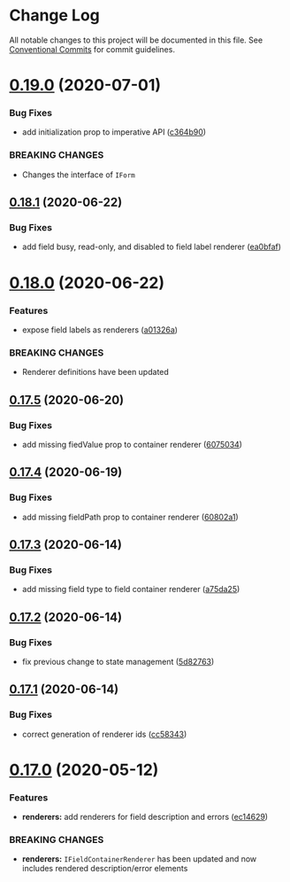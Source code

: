 # Change Log

All notable changes to this project will be documented in this file.
See [Conventional Commits](https://conventionalcommits.org) for commit guidelines.

# [0.19.0](https://github.com/DeReCrud/de-re-crud/tree/master/packages/ui/compare/v0.18.1...v0.19.0) (2020-07-01)


### Bug Fixes

* add initialization prop to imperative API ([c364b90](https://github.com/DeReCrud/de-re-crud/tree/master/packages/ui/commit/c364b90))


### BREAKING CHANGES

* Changes the interface of `IForm`





## [0.18.1](https://github.com/DeReCrud/de-re-crud/tree/master/packages/ui/compare/v0.18.0...v0.18.1) (2020-06-22)


### Bug Fixes

* add field busy, read-only, and disabled to field label renderer ([ea0bfaf](https://github.com/DeReCrud/de-re-crud/tree/master/packages/ui/commit/ea0bfaf))






# [0.18.0](https://github.com/DeReCrud/de-re-crud/tree/master/packages/ui/compare/v0.17.5...v0.18.0) (2020-06-22)


### Features

* expose field labels as renderers ([a01326a](https://github.com/DeReCrud/de-re-crud/tree/master/packages/ui/commit/a01326a))


### BREAKING CHANGES

* Renderer definitions have been updated





## [0.17.5](https://github.com/DeReCrud/de-re-crud/tree/master/packages/ui/compare/v0.17.4...v0.17.5) (2020-06-20)


### Bug Fixes

* add missing fiedValue prop to container renderer ([6075034](https://github.com/DeReCrud/de-re-crud/tree/master/packages/ui/commit/6075034))





## [0.17.4](https://github.com/DeReCrud/de-re-crud/tree/master/packages/ui/compare/v0.17.3...v0.17.4) (2020-06-19)


### Bug Fixes

* add missing fieldPath prop to container renderer ([60802a1](https://github.com/DeReCrud/de-re-crud/tree/master/packages/ui/commit/60802a1))





## [0.17.3](https://github.com/DeReCrud/de-re-crud/tree/master/packages/ui/compare/v0.17.2...v0.17.3) (2020-06-14)


### Bug Fixes

* add missing field type to field container renderer ([a75da25](https://github.com/DeReCrud/de-re-crud/tree/master/packages/ui/commit/a75da25))





## [0.17.2](https://github.com/DeReCrud/de-re-crud/tree/master/packages/ui/compare/v0.17.1...v0.17.2) (2020-06-14)


### Bug Fixes

* fix previous change to state management ([5d82763](https://github.com/DeReCrud/de-re-crud/tree/master/packages/ui/commit/5d82763))






## [0.17.1](https://github.com/DeReCrud/de-re-crud/tree/master/packages/ui/compare/v0.17.0...v0.17.1) (2020-06-14)


### Bug Fixes

* correct generation of renderer ids ([cc58343](https://github.com/DeReCrud/de-re-crud/tree/master/packages/ui/commit/cc58343))






# [0.17.0](https://github.com/DeReCrud/de-re-crud/tree/master/packages/ui/compare/v0.16.8...v0.17.0) (2020-05-12)


### Features

* **renderers:** add renderers for field description and errors ([ec14629](https://github.com/DeReCrud/de-re-crud/tree/master/packages/ui/commit/ec14629))


### BREAKING CHANGES

* **renderers:** `IFieldContainerRenderer` has been updated and now includes rendered description/error elements
